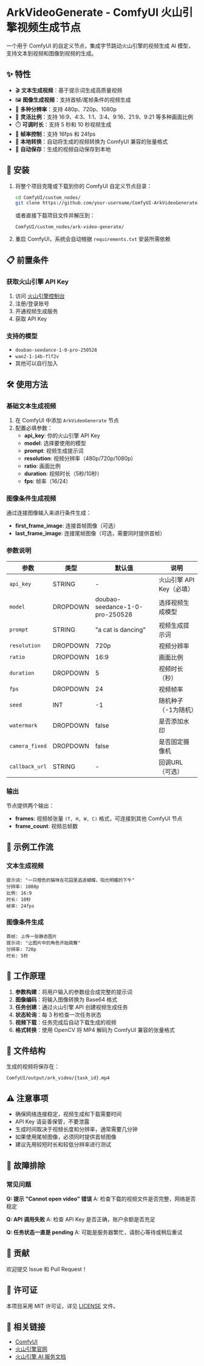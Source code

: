 # ArkVideoGenerate - ComfyUI 火山引擎视频生成节点

一个用于 ComfyUI 的自定义节点，集成字节跳动火山引擎的视频生成 AI 模型，支持文本到视频和图像到视频的生成。

## ✨ 特性

- 🎬 **文本生成视频**：基于提示词生成高质量视频
- 🖼️ **图像生成视频**：支持首帧/尾帧条件的视频生成
- 🎥 **多种分辨率**：支持 480p、720p、1080p
- 📐 **灵活比例**：支持 16:9、4:3、1:1、3:4、9:16、21:9、9:21 等多种画面比例
- ⏱️ **可调时长**：支持 5 秒和 10 秒视频生成
- 🎯 **帧率控制**：支持 16fps 和 24fps
- 🔄 **本地转换**：自动将生成的视频转换为 ComfyUI 兼容的张量格式
- 📁 **自动保存**：生成的视频自动保存到本地

## 🚀 安装

1. 将整个项目克隆或下载到你的 ComfyUI 自定义节点目录：
   ```bash
   cd ComfyUI/custom_nodes/
   git clone https://github.com/your-username/ComfyUI-ArkVideoGenerate.git
   ```
   
   或者直接下载项目文件并解压到：
   ```
   ComfyUI/custom_nodes/ark-video-generate/
   ```

2. 重启 ComfyUI，系统会自动根据 `requirements.txt` 安装所需依赖

## 📋 前置条件

### 获取火山引擎 API Key

1. 访问 [火山引擎控制台](https://console.volcengine.com/)
2. 注册/登录账号
3. 开通视频生成服务
4. 获取 API Key

### 支持的模型

- `doubao-seedance-1-0-pro-250528`
- `wan2-1-14b-flf2v`
- 其他可以自行加入

## 🛠️ 使用方法

### 基础文本生成视频

1. 在 ComfyUI 中添加 `ArkVideoGenerate` 节点
2. 配置必填参数：
   - **api_key**: 你的火山引擎 API Key
   - **model**: 选择要使用的模型
   - **prompt**: 视频生成提示词
   - **resolution**: 视频分辨率（480p/720p/1080p）
   - **ratio**: 画面比例
   - **duration**: 视频时长（5秒/10秒）
   - **fps**: 帧率（16/24）

### 图像条件生成视频

通过连接图像输入来进行条件生成：

- **first_frame_image**: 连接首帧图像（可选）
- **last_frame_image**: 连接尾帧图像（可选，需要同时提供首帧）

### 参数说明

| 参数 | 类型 | 默认值 | 说明 |
|------|------|--------|------|
| `api_key` | STRING | - | 火山引擎 API Key（必填） |
| `model` | DROPDOWN | doubao-seedance-1-0-pro-250528 | 选择视频生成模型 |
| `prompt` | STRING | "a cat is dancing" | 视频生成提示词 |
| `resolution` | DROPDOWN | 720p | 视频分辨率 |
| `ratio` | DROPDOWN | 16:9 | 画面比例 |
| `duration` | DROPDOWN | 5 | 视频时长（秒） |
| `fps` | DROPDOWN | 24 | 视频帧率 |
| `seed` | INT | -1 | 随机种子（-1为随机） |
| `watermark` | DROPDOWN | false | 是否添加水印 |
| `camera_fixed` | DROPDOWN | false | 是否固定摄像机 |
| `callback_url` | STRING | - | 回调URL（可选） |

### 输出

节点提供两个输出：

- **frames**: 视频帧张量 `(T, H, W, C)` 格式，可连接到其他 ComfyUI 节点
- **frame_count**: 视频总帧数

## 📝 示例工作流

### 文本生成视频
```
提示词: "一只橙色的猫咪在花园里追逐蝴蝶，阳光明媚的下午"
分辨率: 1080p
比例: 16:9
时长: 10秒
帧率: 24fps
```

### 图像条件生成
```
首帧: 上传一张静态图片
提示词: "让图片中的角色开始跳舞"
分辨率: 720p
时长: 5秒
```

## 🔧 工作原理

1. **参数构建**：将用户输入的参数组合成完整的提示词
2. **图像编码**：将输入图像转换为 Base64 格式
3. **任务创建**：通过火山引擎 API 创建视频生成任务
4. **状态轮询**：每 3 秒检查一次任务状态
5. **视频下载**：任务完成后自动下载生成的视频
6. **格式转换**：使用 OpenCV 将 MP4 解码为 ComfyUI 兼容的张量格式

## 📂 文件结构

生成的视频将保存在：
```
ComfyUI/output/ark_video/{task_id}.mp4
```

## ⚠️ 注意事项

- 确保网络连接稳定，视频生成和下载需要时间
- API Key 请妥善保管，不要泄露
- 生成时间取决于视频长度和分辨率，通常需要几分钟
- 如果使用尾帧图像，必须同时提供首帧图像
- 建议先用较短时长和较低分辨率进行测试

## 🐛 故障排除

### 常见问题

**Q: 提示 "Cannot open video" 错误**
A: 检查下载的视频文件是否完整，网络是否稳定

**Q: API 调用失败**
A: 检查 API Key 是否正确，账户余额是否充足

**Q: 任务状态一直是 pending**
A: 可能是服务器繁忙，请耐心等待或稍后重试

## 🤝 贡献

欢迎提交 Issue 和 Pull Request！

## 📄 许可证

本项目采用 MIT 许可证，详见 [LICENSE](LICENSE) 文件。

## 🔗 相关链接

- [ComfyUI](https://github.com/comfyanonymous/ComfyUI)
- [火山引擎官网](https://www.volcengine.com/)
- [火山引擎 AI 服务文档](https://www.volcengine.com/docs/82379)
